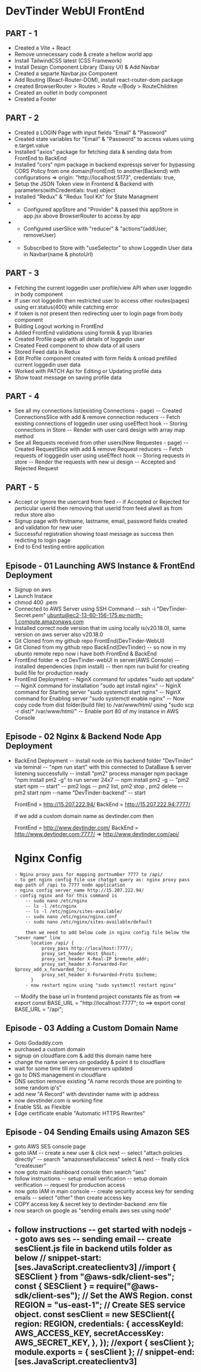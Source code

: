 # DevTinder WebUI FrontEnd

## PART - 1

- Created a Vite + React
- Remove unnecessary code & create a hellow world app
- Install TailwindCSS latest (CSS Framework)
- Install Design Component Library (Daisy UI) & Add Navbar
- Created a separte Navbar.jsx Component 
- Add Routing (React-Router-DOM), install react-router-dom package
- created BrowserRouter > Routes > Route =/Body > RouteChildren
- Created an outlet in body component
- Created a Footer


## PART - 2

- Created a LOGIN Page with input fields "Email" & "Password"
- Created state variables for "Email" & "Password" to access values using e.target.value
- Installed "axios" package for fetching data & sending data from FrontEnd to BackEnd
- Installed "cors" npm package in backend expressjs server for bypassing CORS Policy from one domain(FrontEnd) to another(Backend) with configurations => origin: "http://localhost:5173", credentials: true,
- Setup the JSON Token view in Frontend & Backend with parameters(withCredentials: true) object
- Installed "Redux" & "Redux Tool Kit" for State Managment
- - Configured appStore and "Provider" & passed this appStore in app.jsx above BrowserRouter to access by app
- - Configured userSlice with "reducer" & "actions"(addUser, removeUser)
- - Subscribed to Store with "useSelector" to show LoggedIn User data in Navbar(name & photoUrl)



## PART - 3

- Fetching the current loggedin user profile/view API when user loggedin in body component
- If user not loggedin then restricted user to access other routes(pages) using err.status(400) while catching error
- if token is not present then redirecting user to login page from body component
- Bulding Logout working in FrontEnd
- Added FrontEnd validations using formik & yup libraries
- Created Profile page with all details of loggedin user
- Created Feed component to show data of all users
- Stored Feed data in Redux
- Edit Profile component created with form fields & onload prefilled current loggedin user data
- Worked with PATCH Api for Editing or Updating profile data
- Show toast message on saving profile data



## PART - 4

- See all my connections list(existing Connections - page)
  -- Created ConnectionsSlice with add & remove connection reducers
  -- Fetch existing connections of loggedin user using useEffect hook
  -- Storing connections in Store
  -- Render with user card design with array map method
- See all Requests received from other users(New Requestes - page) 
  -- Created RequestSlice with add & remove Request reducers
  -- Fetch requests of logggedin user using useEffect hook
  -- Storing requests in store
  -- Render the requests with new ui design
  -- Accepted and Rejected Request 



## PART - 5

- Accept or Ignore the usercard from feed
  -- if Accepted or Rejected for perticular userId then removing that userId from feed alwell as from redux store also
- Signup page with firstname, lastname, email, password fields created and validation for new user
- Successful registration showing toast message as success then redicting to login page
- End to End testing entire application



## Episode - 01 Launching AWS Instance & FrontEnd Deployment

- Signup on aws
- Launch Instace
- chmod 400 <your-secret-key>.pem
- Connected to AWS Server using SSH Command
  -- ssh -i "DevTinder-Secret.pem" ubuntu@ec2-13-60-156-175.eu-north-1.compute.amazonaws.com
- Installed correct node version that im using locally is(v20.18.0), same version on aws server also v20.18.0
- Git Cloned from my github repo FrontEnd(DevTinder-WebUI)
- Git Cloned from my github repo BackEnd(DevTinder)
  -- so now in my ubunto remote repo now i have both FrontEnd & BackEnd
- FrontEnd folder => cd DevTinder-webUI in server(AWS Console)
  -- installed dependencies (npm install)
  -- then npm run build for creating build file for production ready
- FrontEnd Deployment
  -- NginX command for updates "sudo apt update"
  -- NginX command for installation "sudo apt install nginx"
  -- NginX command for Starting server "sudo systemctl start nginx"
  -- NginX command for Enabling server "sudo systemctl enable nginx"
  -- Now copy code from dist folder(build file) to /var/www/html/  using "sudo scp -r dist/* /var/www/html/"
  -- Enable port 80 of my instance in AWS Console



## Episode - 02 Nginx & Backend Node App Deployment

- BackEnd Deployment
  -- install node on this backend folder "DevTinder" via teminal
  -- "npm run start" with this connected to DataBase & server listening successfully
  -- install "pm2" process manager npm package "npm install pm2 -g" to run server 24x7
  -- npm install pm2 -g
  -- "pm2 start npm -- start"
  -- pm2 logs
  -- pm2 list, pm2 stop <name>, pm2 delete <name>
  -- pm2 start npm --name "DevTinder-backend" -- start

    FrontEnd = http://15.207.222.94/
    BackEnd  = http://15.207.222.94:7777/

    if we add a custom domain name as devtinder.com then

    FrontEnd = http://www.devtinder.com/
    BackEnd  = http://www.devtinder.com:7777/    => http://www.devtinder.com/api/

    # Nginx Config
      - Nginx proxy pass for mapping portnumber 7777 to /api/
      - to get nginx config file use chatgpt query as: nginx proxy pass map path of /api to 7777 node application
      - nginx config server_name http://15.207.222.94/
      - config nginx and for this command is 
          -- sudo nano /etc/nginx
          -- ls -l /etc/nginx
          -- ls -l /etc/nginx/sites-available/
          -- sudo nano /etc/nginx/nginx.conf
          -- sudo nano /etc/nginx/sites-available/default

          then we need to add below code in nginx config file below the "sever name" line   
            location /api/ {
                proxy_pass http://localhost:7777/;
                proxy_set_header Host $host;
                proxy_set_header X-Real-IP $remote_addr;
                proxy_set_header X-Forwarded-For $proxy_add_x_forwarded_for;
                proxy_set_header X-Forwarded-Proto $scheme;
            }
          - now restart nginx using "sudo systemctl restart nginx"
  -- Modify the base url in frontend project constants file as
      from ==> export const BASE_URL = "http://localhost:7777";
      to   ==> export const BASE_URL = "/api";




## Episode - 03 Adding a Custom Domain Name

- Goto Godaddy.com
- purchased a custom domain 
- signup on cloudflare.com & add this domain name here
- change the name servers on godaddy & point it to cloudflare
- wait for some time till my nameservers updated
- go to DNS management in cloudflare
- DNS section remove existing "A name records those are pointing to some random ip's"
- add new "A Record" with devstinder name with ip address
- now devstinder.com is working fine
- Enable SSL as Flexible
- Edge certificate enable "Automatic HTTPS Rewrites"




## Episode - 04 Sending Emails using Amazon SES

- goto AWS SES console page
- goto IAM
  -- create a new user & click next
  -- select "attach policies directly"
  -- search "amazonsesfullaccess" select & next
  -- finally click "createuser"
- now goto main dashboard console then search "ses"
- follow instructions
  -- setup email verification
  -- setup domain verification
  -- request for production access
- now goto IAM in main console
  -- create security access key for sending emails
  -- select "other" then create access key
- COPY access key & secret key to devtinder-backend .env file
- now search on google as "sending emails aws ses using node"
- follow instructions
  -- get started with nodejs
  -- goto aws ses
  -- sending email
  -- create sesClient.js file in backend utils folder as below
      // snippet-start:[ses.JavaScript.createclientv3]
      //import { SESClient } from "@aws-sdk/client-ses";
      const { SESClient } = require("@aws-sdk/client-ses");
      // Set the AWS Region.
      const REGION = "us-east-1";
      // Create SES service object.
      const sesClient = new SESClient({ region: REGION, credentials: {
              accessKeyId: AWS_ACCESS_KEY,
              secretAccessKey: AWS_SECRET_KEY,
          },
      });
      //export { sesClient };
      module.exports = { sesClient };
      // snippet-end:[ses.JavaScript.createclientv3]
  --




    
